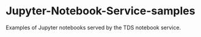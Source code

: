 # Jupyter-Notebook-Service-samples
Examples of Jupyter notebooks served by the TDS notebook service.
